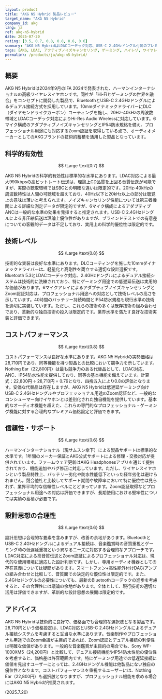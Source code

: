 ```yaml
---
layout: product
title: "AKG N5 Hybrid 製品レビュー"
target_name: "AKG N5 Hybrid"
company_id: akg
lang: ja
ref: akg-n5-hybrid
date: 2025-07-20
rating: [3.5, 0.7, 0.8, 0.8, 0.6, 0.6]
summary: "AKG N5 HybridはLDACコーデック対応、USB-C 2.4GHzドングル付属のプレミアムワイヤレスイヤホンです。Hi-Res Audio対応と低遅延接続を実現する技術的な取り組みは評価でき、28,710円という価格設定は同等機能製品と比較して合理的な水準にあります。"
tags: [AKG, LDAC, アクティブノイズキャンセリング, ゲーミング, ハイレゾ, ワイヤレスイヤホン]
permalink: /products/ja/akg-n5-hybrid/
---
```

## 概要

AKG N5 Hybridは2024年9月のIFA 2024で発表された、ハーマンインターナショナルの高級ワイヤレスイヤホンです。同社が「Hi-Fiとゲーミングの世界を融合」をコンセプトに開発した製品で、BluetoothとUSB-C 2.4GHzドングルによるデュアル接続方式を採用しています。10mmダイナミックドライバーにDLC（ダイヤモンドライクカーボン）コーティングを施し、20Hz-40kHzの周波数帯域とLDACコーデック対応によりHi-Res Audio Wirelessに対応しています。6マイク構成のアダプティブノイズキャンセリングとIP54防水規格を備え、プロフェッショナル用途にも対応するZoom認証を取得している点で、オーディオメーカーとしてのAKGブランドの技術的蓄積を活用した製品となっています。

## 科学的有効性

$$ \Large \text{0.7} $$

AKG N5 Hybridの科学的有効性は標準的な水準にあります。LDAC対応による最大990kbpsの高ビットレート伝送は、理論上CD品質を上回る音質伝送が可能ですが、実際の聴取環境ではSBCとの明確な違いは限定的です。20Hz-40kHzの周波数特性は人間の可聴域を超えており、40Hz以下と20kHz以上の部分は聴覚上の意味は薄いと考えられます。ノイズキャンセリング性能については第三者機関による詳細な測定データが限定的ですが、6マイク構成によるアダプティブANCは一般的な水準の効果を発揮すると推定されます。USB-C 2.4GHzドングルによる非圧縮伝送は理論上優位性がありますが、ブラインドテストでの有意差についての客観的データは不足しており、実用上の科学的優位性は限定的です。

## 技術レベル

$$ \Large \text{0.8} $$

技術的な実装は良好な水準にあります。DLCコーティングを施した10mmダイナミックドライバーは、軽量化と高剛性を両立する適切な設計選択です。Bluetooth 5.3とLDACコーデック対応、2.4GHzドングルによるデュアル接続システムは技術的に洗練されており、特にゲーミング用途での低遅延伝送は実用的な価値があります。6マイクアレイによるアダプティブノイズキャンセリングとZoom認証対応は、プロフェッショナル用途への対応として技術レベルの高さを示しています。40時間のバッテリー持続時間とIP54防水規格も現行水準の技術を適切に実装しています。ただし、これらの技術の多くは既存技術の組み合わせであり、革新的な独自技術の投入は限定的です。業界水準を満たす良好な技術実装と評価できます。

## コストパフォーマンス

$$ \Large \text{0.8} $$

コストパフォーマンスは良好な水準にあります。AKG N5 Hybridの実勢価格は28,710円であり、同等機能を持つ製品との比較において競争力を示しています。Nothing Ear（22,800円）は最も競争力のある代替品として、LDAC対応、ANC、IP54防水性能を提供しており、同等の基本機能を備えています。計算式：22,800円 ÷ 28,710円 = 0.79となり、四捨五入により0.8の評価となります。安価な代替品は存在しますが、AKG N5 Hybridは低遅延ゲーミング向けUSB-C 2.4GHzドングルやプロフェッショナル用途のZoom認証など、一般的なコンシューマー向けイヤホンとは差別化された独自機能を提供しています。基本的なオーディオ機能を超えた、これらの専門的なプロフェッショナル・ゲーミング機能に対する合理的なプレミアム価格設定と評価できます。

## 信頼性・サポート

$$ \Large \text{0.6} $$

ハーマンインターナショナル（現サムスン傘下）による製品サポートは標準的な水準です。1年間のメーカー保証とAKG公式サポートによる修理・交換対応が提供されています。ファームウェア更新はAKG Headphonesアプリを通じて提供されており、機能追加やバグ修正に対応しています。ただし、ワイヤレスイヤホンという製品特性上、バッテリー劣化や防水性能低下といった経年劣化は避けられません。競合他社と比較してサポート期間や故障率において特に優位性は見られず、業界平均的な信頼性レベルにとどまっています。Zoom認証取得などプロフェッショナル用途への対応は評価できますが、長期使用における堅牢性については実績の蓄積が必要です。

## 設計思想の合理性

$$ \Large \text{0.6} $$

設計思想は合理的な要素を含みますが、改善の余地があります。BluetoothとUSB-C 2.4GHzドングルによるデュアル接続は、音楽鑑賞時の音質重視とゲーミング時の低遅延重視という異なるニーズに対応する合理的なアプローチです。LDAC対応による高音質伝送とZoom認証によるプロフェッショナル対応は、現代的な使用環境に適応した設計判断です。しかし、専用オーディオ機器としての存在意義については疑問があります。スマートフォン+高性能外付けDAC/アンプの組み合わせと比較して、音質面での決定的な優位性は限定的です。また、2.4GHzドングルの必要性についても、最新のBluetoothコーデックの進歩を考慮すると、その合理性には議論の余地があります。全体として、現行技術の適切な活用は評価できますが、革新的な設計思想の展開は限定的です。

## アドバイス

AKG N5 Hybridは技術的に良好で、価格面でも合理的な選択肢となる製品です。28,710円という価格設定は、LDAC対応とUSB-C 2.4GHzドングルによるデュアル接続システムを考慮すると妥当な水準にあります。音楽制作やプロフェッショナル用途でのZoom会議が主目的であれば、Zoom認証とデュアル接続の利便性は明確な価値があります。一般的な音楽鑑賞が主目的の場合でも、Sony WF-1000XM5（24,200円）と比較して、デュアル接続機能やIP54防水性能の優位性を考慮すると、価格差は許容範囲内です。特にゲーミング用途での低遅延接続に価値を見出すユーザーにとっては、2.4GHzドングル機能は他製品にない独自の優位性となります。コストパフォーマンスを重視するユーザーには、Nothing Ear（22,800円）も選択肢となりますが、プロフェッショナル機能を求める場合にはAKG N5 Hybridが推奨されます。

(2025.7.20)